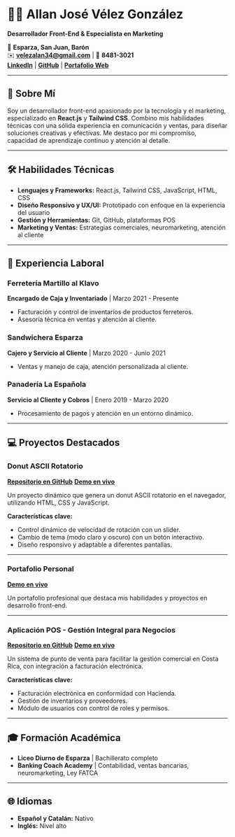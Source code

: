 # 👨‍💻 Allan José Vélez González  

**Desarrollador Front-End & Especialista en Marketing**  

📍 **Esparza, San Juan, Barón**  
✉️ **velezalan34@gmail.com** | 📱 **8481-3021**  
[**LinkedIn**](https://www.linkedin.com/in/allan-jos%C3%A9-v%C3%A9lez-gonz%C3%A1lez-2838981b8?trk=contact-info) | [**GitHub**](https://github.com/scriptvg) | [**Portafolio Web**](https://silver-empanada-7397cc.netlify.app/)  

---

## 🌟 **Sobre Mí**  

Soy un desarrollador front-end apasionado por la tecnología y el marketing, especializado en **React.js** y **Tailwind CSS**. Combino mis habilidades técnicas con una sólida experiencia en comunicación y ventas, para diseñar soluciones creativas y efectivas. Me destaco por mi compromiso, capacidad de aprendizaje continuo y atención al detalle.  

---

## 🛠️ **Habilidades Técnicas**  

- **Lenguajes y Frameworks:** React.js, Tailwind CSS, JavaScript, HTML, CSS  
- **Diseño Responsivo y UX/UI:** Prototipado con enfoque en la experiencia del usuario  
- **Gestión y Herramientas:** Git, GitHub, plataformas POS  
- **Marketing y Ventas:** Estrategias comerciales, neuromarketing, atención al cliente  

---

## 💼 **Experiencia Laboral**  

### **Ferretería Martillo al Klavo**  
**Encargado de Caja y Inventariado** | Marzo 2021 - Presente  
- Facturación y control de inventarios de productos ferreteros.  
- Asesoría técnica en ventas y atención al cliente.  

### **Sandwichera Esparza**  
**Cajero y Servicio al Cliente** | Marzo 2020 - Junio 2021  
- Ventas y manejo de caja, atención personalizada al cliente.  

### **Panadería La Española**  
**Servicio al Cliente y Cobros** | Enero 2019 - Marzo 2020  
- Procesamiento de pagos y atención en un entorno dinámico.

---

## 💻 **Proyectos Destacados**  

### **Donut ASCII Rotatorio**  
[**Repositorio en GitHub**](https://github.com/ScriptVg/Spinning_Donut-main)
[**Demo en vivo**](https://spinningdonut.netlify.app/)

Un proyecto dinámico que genera un donut ASCII rotatorio en el navegador, utilizando HTML, CSS y JavaScript.  

**Características clave:**  
- Control dinámico de velocidad de rotación con un slider.  
- Cambio de tema (modo claro y oscuro) con un botón interactivo.  
- Diseño responsivo y adaptable a diferentes pantallas.  

---

### **Portafolio Personal**  
[**Demo en vivo**](https://silver-empanada-7397cc.netlify.app/)  

Un portafolio profesional que destaca mis habilidades y proyectos en desarrollo front-end.  

---

### **Aplicación POS - Gestión Integral para Negocios**  
[**Repositorio en GitHub**](https://github.com/scriptvg/Discord-S0ftw)
[**Demo en vivo**](https://stunning-pika-kr0mmsoluti0n.netlify.app/)

Un sistema de punto de venta para facilitar la gestión comercial en Costa Rica, con integración a facturación electrónica.  

**Características clave:**  
- Facturación electrónica en conformidad con Hacienda.  
- Gestión de inventarios y proveedores.  
- Módulo de usuarios con control de roles y permisos.  

---

## 🎓 **Formación Académica**  

- **Liceo Diurno de Esparza** | Bachillerato completo  
- **Banking Coach Academy** | Contabilidad, ventas bancarias, neuromarketing, Ley FATCA  

---

## 🌐 **Idiomas**  

- **Español y Catalán:** Nativo  
- **Inglés:** Nivel alto

